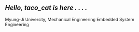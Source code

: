 ## _Hello, taco_cat is here . . . ._

Myung-Ji University, Mechanical Engineering
                     Embedded System Engineering
